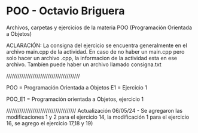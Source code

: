 # POO     - Octavio Briguera
Archivos, carpetas y ejercicios de la materia POO (Programación Orientada a Objetos)

ACLARACIÓN: La consigna del ejercicio se encuentra generalmente en el archivo main.cpp de la actividad. En caso de no haber un main.cpp pero solo hacer un archivo .cpp, la informacion de la actividad esta en ese archivo. Tambíen puede haber un archivo llamado consigna.txt

///////////////////////////////////////

POO = Programación Orientada a Objetos
E1  = Ejercicio 1

POO_E1 = Programación orientada a Objetos, ejercicio 1


/////////////////////////////////////
Actualización 06/05/24 - Se agregaron las modificaciones 1 y 2 para el ejercicio 14, la modificación 1 para el ejercicio 16, se agrego el ejercicio 17,18 y 19)
